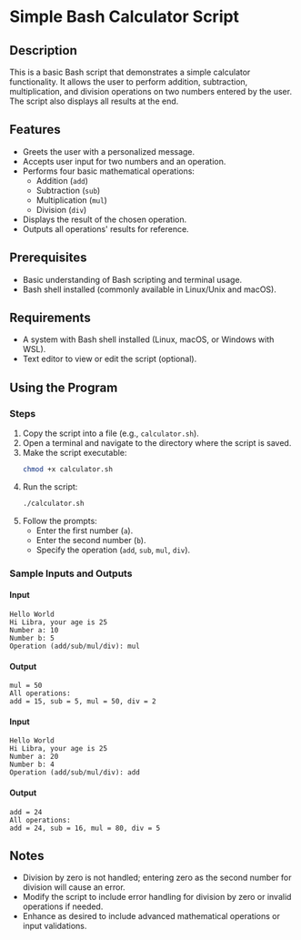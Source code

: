 # Simple Bash Calculator Script
 
## Description  
This is a basic Bash script that demonstrates a simple calculator functionality. It allows the user to perform addition, subtraction, multiplication, and division operations on two numbers entered by the user. The script also displays all results at the end.

## Features  
- Greets the user with a personalized message.  
- Accepts user input for two numbers and an operation.  
- Performs four basic mathematical operations:
  - Addition (`add`)
  - Subtraction (`sub`)
  - Multiplication (`mul`)
  - Division (`div`)  
- Displays the result of the chosen operation.  
- Outputs all operations' results for reference.

## Prerequisites  
- Basic understanding of Bash scripting and terminal usage.  
- Bash shell installed (commonly available in Linux/Unix and macOS).

## Requirements  
- A system with Bash shell installed (Linux, macOS, or Windows with WSL).  
- Text editor to view or edit the script (optional).  

## Using the Program  

### Steps  
1. Copy the script into a file (e.g., `calculator.sh`).  
2. Open a terminal and navigate to the directory where the script is saved.  
3. Make the script executable:  
   ```bash
   chmod +x calculator.sh
   ```  
4. Run the script:  
   ```bash
   ./calculator.sh
   ```  
5. Follow the prompts:  
   - Enter the first number (`a`).  
   - Enter the second number (`b`).  
   - Specify the operation (`add`, `sub`, `mul`, `div`).  

### Sample Inputs and Outputs  

#### Input  
```  
Hello World  
Hi Libra, your age is 25  
Number a: 10  
Number b: 5  
Operation (add/sub/mul/div): mul  
```  

#### Output  
```  
mul = 50  
All operations:  
add = 15, sub = 5, mul = 50, div = 2  
```  

#### Input  
```  
Hello World  
Hi Libra, your age is 25  
Number a: 20  
Number b: 4  
Operation (add/sub/mul/div): add  
```  

#### Output  
```  
add = 24  
All operations:  
add = 24, sub = 16, mul = 80, div = 5  
```  

## Notes  
- Division by zero is not handled; entering zero as the second number for division will cause an error.  
- Modify the script to include error handling for division by zero or invalid operations if needed.  
- Enhance as desired to include advanced mathematical operations or input validations.  
